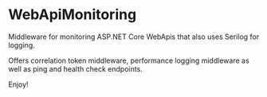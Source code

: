 # WebApiMonitoring

Middleware for monitoring ASP.NET Core WebApis that also uses Serilog for logging.

Offers correlation token middleware, performance logging middleware as well as ping and health check endpoints.

Enjoy!

